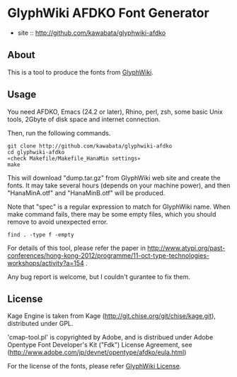 # GlyphWiki AFDKO Font Generator

- site :: http://github.com/kawabata/glyphwiki-afdko

## About

This is a tool to produce the fonts from [GlyphWiki](http://glyphwiki.org).

## Usage

You need AFDKO, Emacs (24.2 or later), Rhino, perl, zsh, some basic
Unix tools, 2Gbyte of disk space and internet connection.

Then, run the following commands.

    git clone http://github.com/kawabata/glyphwiki-afdko
    cd glyphwiki-afdko
    «check Makefile/Makefile_HanaMin settings»
    make

This will download "dump.tar.gz" from GlyphWiki web site and create
the fonts. It may take several hours (depends on your machine power),
and then "HanaMinA.otf" and "HanaMinB.otf" will be produced.

Note that "spec" is a regular expression to match for GlyphWiki name.
When make command fails, there may be some empty files, which you
should remove to avoid unexpected error.

    find . -type f -empty

For details of this tool, please refer the paper in
http://www.atypi.org/past-conferences/hong-kong-2012/programme/11-oct-type-technologies-workshops/activity?a=154
.

Any bug report is welcome, but I couldn't gurantee to fix them.

## License

Kage Engine is taken from Kage
(http://git.chise.org/git/chise/kage.git), distributed under GPL.

'cmap-tool.pl' is copyrighted by Adobe, and is distribued under Adobe
Opentype Font Developer's Kit ("Fdk") License Agreement, see
(http://www.adobe.com/jp/devnet/opentype/afdko/eula.html)

For the license of the fonts, please refer
[GlyphWiki License](http://en.glyphwiki.org/wiki/GlyphWiki:License).
